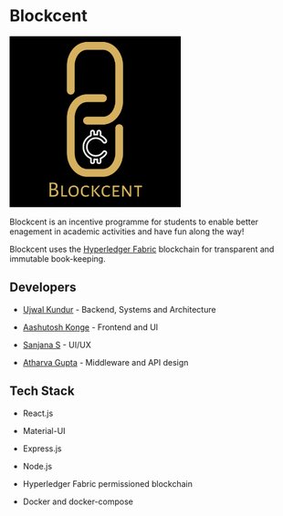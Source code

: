 # Blockcent

<img src="docs/images/blockcent-logo.png" width="300px" height="300px" />

Blockcent is an incentive programme for students to enable better enagement in
academic activities and have fun along the way!

Blockcent uses the [Hyperledger Fabric](https://github.com/hyperledger/fabric) blockchain for transparent and immutable book-keeping.

## Developers

* [Ujwal Kundur](https://github.com/Ajax-Light/) - Backend, Systems and Architecture

* [Aashutosh Konge](https://github.com/kaash-bot) - Frontend and UI

* [Sanjana S](https://github.com/sanjana87) - UI/UX

* [Atharva Gupta](https://github.com/AtharvaGupta01) - Middleware and API design

## Tech Stack

* React.js

* Material-UI

* Express.js

* Node.js

* Hyperledger Fabric permissioned blockchain

* Docker and docker-compose
